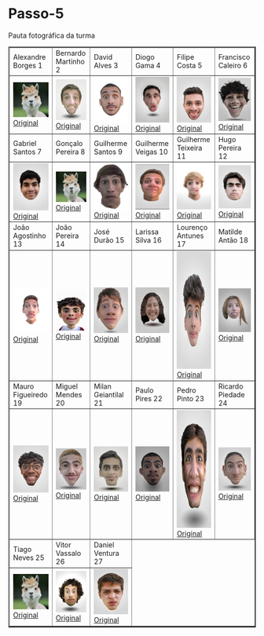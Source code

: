 # Passo-5

<html>
Pauta fotográfica da turma

<table border="2">
   <tr>
     <td>Alexandre Borges 1</td>
     <td>Bernardo Martinho 2</td>
     <td>David Alves 3</td>
	 <td>Diogo Gama 4</td>
	 <td>Filipe Costa 5</td>
	 <td>Francisco Caleiro 6</td>
   </tr>
   <tr>
     <td><img src="Lama.jpeg" width="180" height"240"> <a href="file:///C:/Users/Rita/Desktop/z%C3%A9/HTML/Grande/Lama.html"> Original </a></td>
	 <td><img src="Bernardo20.jpeg" width="180" height"240"> <a href="file:///C:/Users/Rita/Desktop/z%C3%A9/HTML/Grande/Bernardo.html"> Original </a> </td>
	 <td><img src="David20.jpeg" width="180" height"240"> <a href="file:///C:/Users/Rita/Desktop/z%C3%A9/HTML/Grande/David.html"> Original </a></td>
	 <td><img src="Diogo20.jpeg" width="180" height"240"> <a href="file:///C:/Users/Rita/Desktop/z%C3%A9/HTML/Grande/Diogo.html"> Original </a></td>
	 <td><img src="Filipe20.jpeg" width="180" height"240"> <a href="file:///C:/Users/Rita/Desktop/z%C3%A9/HTML/Grande/Filipe.html"> Original </a></td>
	 <td><img src="Francisco20.jpeg" width="180" height"240"> <a href="file:///C:/Users/Rita/Desktop/z%C3%A9/HTML/Grande/Francisco.html"> Original </a></td>
   <tr>
     <td>Gabriel Santos 7</td>
	 <td>Gonçalo Pereira 8</td>
	 <td>Guilherme Santos 9</td>
	 <td>Guilherme Veigas 10</td>
	 <td>Guilherme Teixeira 11</td>
	 <td>Hugo Pereira 12</td>
    </tr>
	<tr>
     <td><img src="Gabriel20.jpeg" width="180" height"240"> <a href="file:///C:/Users/Rita/Desktop/z%C3%A9/HTML/Grande/Gabriel.html"> Original </a></td>
	 <td><img src="Lama.jpeg" width="180" height"240"> <a href="file:///C:/Users/Rita/Desktop/z%C3%A9/HTML/Grande/Lama.html"> Original </a></td>
	 <td><img src="GuilhermeS20.jpeg" width="180" height"240"> <a href="file:///C:/Users/Rita/Desktop/z%C3%A9/HTML/Grande/GuilhermeS.html"> Original </a></td>
	 <td><img src="GuilhermeV20.jpeg" width="180" height"240"> <a href="file:///C:/Users/Rita/Desktop/z%C3%A9/HTML/Grande/GuilhermeV.html"> Original </a></td>
	 <td><img src="GuilhermeT20.jpeg" width="180" height"240"> <a href="file:///C:/Users/Rita/Desktop/z%C3%A9/HTML/Grande/GuilhermeT.html"> Original </a></td>
	 <td><img src="Hugo20.jpeg" width="180" height"240"> <a href="file:///C:/Users/Rita/Desktop/z%C3%A9/HTML/Grande/Hugo.html"> Original </a></td>
	<tr>
     <td>João Agostinho 13</td>
	 <td>João Pereira 14</td>
	 <td>José Durão 15</td>
	 <td>Larissa Silva 16</td>
	 <td>Lourenço Antunes 17</td>
	 <td>Matilde Antão 18</td>
    </tr>
	<tr>
     <td><img src="JoaoA20.jpeg" width="180" height"240"> <a href="file:///C:/Users/Rita/Desktop/z%C3%A9/HTML/Grande/JoaoA.html"> Original </a></td>
	 <td><img src="JoaoP20.jpeg" width="180" height"240"> <a href="file:///C:/Users/Rita/Desktop/z%C3%A9/HTML/Grande/JoaoP.html"> Original </a></td>
	 <td><img src="Jose20.jpeg" width="180" height"240"> <a href="file:///C:/Users/Rita/Desktop/z%C3%A9/HTML/Grande/Jose.html"> Original </a></td>
	 <td><img src="Larissa20.jpeg" width="180" height"240"> <a href="file:///C:/Users/Rita/Desktop/z%C3%A9/HTML/Grande/Larissa.html"> Original </a></td>
	 <td><img src="Lourenco20.jpeg" width="180" height="240"> <a href="file:///C:/Users/Rita/Desktop/z%C3%A9/HTML/Grande/Lourenco.html"> Original </a></td>
	 <td><img src="Matilde20.jpeg" width="180" height"240"> <a href="file:///C:/Users/Rita/Desktop/z%C3%A9/HTML/Grande/Matilde.html"> Original </a></td>
	<tr>
     <td>Mauro Figueiredo 19</td>
	 <td>Miguel Mendes 20</td>
	 <td>Milan Geiantilal 21</td>
	 <td>Paulo Pires 22</td>
	 <td>Pedro Pinto 23</td>
	 <td>Ricardo Piedade 24</td>
    </tr>
		<tr>
     <td><img src="Mauro20.jpeg" width="180" height"240"> <a href="file:///C:/Users/Rita/Desktop/z%C3%A9/HTML/Grande/Mauro.html"> Original </a></td>
	 <td><img src="Miguel20.jpeg" width="180" height"240"> <a href="file:///C:/Users/Rita/Desktop/z%C3%A9/HTML/Grande/Miguel.html"> Original </a></td>
	 <td><img src="Milan20.jpeg" width="180" height"240"> <a href="file:///C:/Users/Rita/Desktop/z%C3%A9/HTML/Grande/Milan.html"> Original </a></td>
	 <td><img src="Paulo20.jpeg" width="180" height"240"> <a href="file:///C:/Users/Rita/Desktop/z%C3%A9/HTML/Grande/Paulo.html"> Original </a></td>
	 <td><img src="Pedro20.jpeg" width="180" height="240"> <a href="file:///C:/Users/Rita/Desktop/z%C3%A9/HTML/Grande/Pedro.html"> Original </a></td>
	 <td><img src="Ricardo20.jpeg" width="180" height"240"> <a href="file:///C:/Users/Rita/Desktop/z%C3%A9/HTML/Grande/Ricardo.html"> Original </a></td>
	<tr>
     <td>Tiago Neves 25</td>
	 <td>Vitor Vassalo 26</td>
	 <td>Daniel Ventura 27</td>
    </tr>
		<tr>
     <td><img src="Lama.jpeg" width="180" height"240"> <a href="file:///C:/Users/Rita/Desktop/z%C3%A9/HTML/Grande/Lama.html"> Original </a></td>
	 <td><img src="Vitor20.jpeg" width="180" height"240"> <a href="file:///C:/Users/Rita/Desktop/z%C3%A9/HTML/Grande/Vitor.html"> Original </a></td>
	 <td><img src="Daniel20.jpeg" width="180" height"240"> <a href="file:///C:/Users/Rita/Desktop/z%C3%A9/HTML/Grande/Daniel.html"> Original </a></td>
</html>
